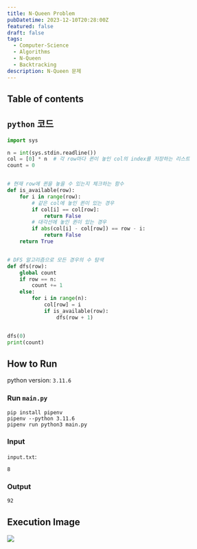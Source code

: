```yaml
---
title: N-Queen Problem
pubDatetime: 2023-12-10T20:28:00Z
featured: false
draft: false
tags:
  - Computer-Science
  - Algorithms
  - N-Queen
  - Backtracking
description: N-Queen 문제
---
```


## Table of contents

## `python` 코드

```python
import sys

n = int(sys.stdin.readline())
col = [0] * n  # 각 row마다 퀸이 놓인 col의 index를 저장하는 리스트
count = 0


# 현재 row에 퀸을 놓을 수 있는지 체크하는 함수
def is_available(row):
    for i in range(row):
        # 같은 col에 놓인 퀸이 있는 경우
        if col[i] == col[row]:
            return False
        # 대각선에 놓인 퀸이 있는 경우
        if abs(col[i] - col[row]) == row - i:
            return False
    return True


# DFS 알고리즘으로 모든 경우의 수 탐색
def dfs(row):
    global count
    if row == n:
        count += 1
    else:
        for i in range(n):
            col[row] = i
            if is_available(row):
                dfs(row + 1)


dfs(0)
print(count)

```

## How to Run

python version: `3.11.6`

### Run `main.py`

```
pip install pipenv
pipenv --python 3.11.6
pipenv run python3 main.py
```

### Input

`input.txt`:

```
8
```

### Output

```zsh
92
```

## Execution Image

![](https://res.cloudinary.com/gyunseo-blog/image/upload/f_auto/v1702207735/image_uibnlr.png)
